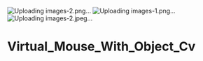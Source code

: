 ![Uploading images-2.png…]()
![Uploading images-1.png…]()
![Uploading images-2.jpeg…]()
# Virtual_Mouse_With_Object_Cv
